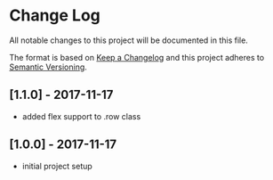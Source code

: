 # Change Log
All notable changes to this project will be documented in this file.

The format is based on [Keep a Changelog](http://keepachangelog.com/)
and this project adheres to [Semantic Versioning](http://semver.org/).

## [1.1.0] - 2017-11-17
- added flex support to .row class

## [1.0.0] - 2017-11-17
- initial project setup
